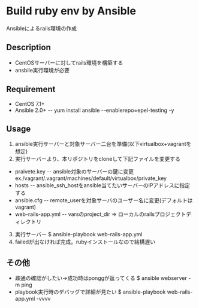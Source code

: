 # Build ruby env by Ansible
Ansibleによるrails環境の作成

## Description
- CentOSサーバーに対してrails環境を構築する
- ansbile実行環境が必要

## Requirement
- CentOS  7.1+
- Ansible 2.0+
-- yum install ansible --enablerepo=epel-testing -y

## Usage
1. ansible実行サーバーと対象サーバー二台を準備(以下virtualbox+vagrantを想定)
2. 実行サーバーより、本リポジトリをcloneして下記ファイルを変更する
- praivete.key
-- ansible対象のサーバーの鍵に変更 ex./vagrant/.vagrant/machines/default/virtualbox/private_key
- hosts
-- ansible_ssh_hostをansible当てたいサーバーのIPアドレスに指定する
- ansible.cfg
-- remote_userを対象サーバのユーザー名に変更(デフォルトはvagrant)
- web-rails-app.yml
-- varsのproject_dir => ローカルのrailsプロジェクトディレクトリ
3. 実行サーバー
$ ansible-playbook web-rails-app.yml
4. failedが出なければ完成。rubyインストールなので結構遅い

## その他
- 疎通の確認がしたい→成功時はponggが返ってくる
$ ansible webserver -m ping
- playbook実行時のデバッグで詳細が見たい
$ ansible-playbook web-rails-app.yml -vvvv




